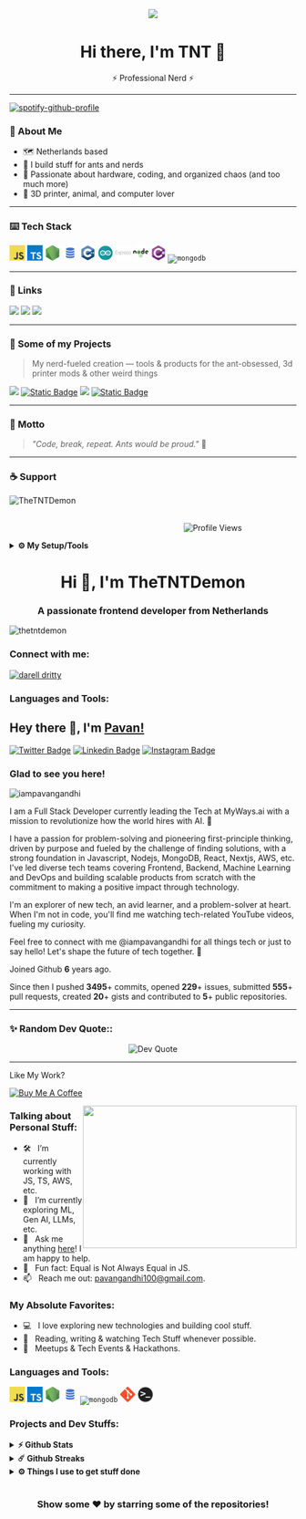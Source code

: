 <!-- Profile README for GitHub @Darell / TNT -->
<p align="center"><img height="150px" src="https://images.weserv.nl/?url=avatars.githubusercontent.com/u/39625851?v=4&h=300&w=300&fit=cover&mask=circle&maxage=7d"></img></p>
<h1 align="center">Hi there, I'm TNT 👋</h1>

<p align="center">⚡ Professional Nerd ⚡</p>

---
[![spotify-github-profile](https://spotify-github-profile.kittinanx.com/api/view?uid=darellke&cover_image=true&theme=default&show_offline=true&background_color=121212&interchange=true&bar_color_cover=true)](https://spotify-github-profile.kittinanx.com/api/view?uid=darellke&redirect=true)
### 🧠 About Me

- 🗺️ Netherlands based 
- 🐜 I build stuff for ants and nerds
- 🧾 Passionate about hardware, coding, and organized chaos (and too much more)
- 💾 3D printer, animal, and computer lover

---

### ⌨️ Tech Stack
<p align="left">
    <code><img height="27" src="https://raw.githubusercontent.com/github/explore/80688e429a7d4ef2fca1e82350fe8e3517d3494d/topics/javascript/javascript.png" alt="javascript"></code>
    <code><img height="27" src="https://raw.githubusercontent.com/github/explore/80688e429a7d4ef2fca1e82350fe8e3517d3494d/topics/typescript/typescript.png" alt="typescript"></code>
    <code><img height="27" src="https://raw.githubusercontent.com/github/explore/80688e429a7d4ef2fca1e82350fe8e3517d3494d/topics/nodejs/nodejs.png" alt="nodejs"></code>
    <code><img height="27" src="https://raw.githubusercontent.com/github/explore/80688e429a7d4ef2fca1e82350fe8e3517d3494d/topics/sql/sql.png" alt="sql"></code>
    <code><img height="27" src="https://raw.githubusercontent.com/github/explore/80688e429a7d4ef2fca1e82350fe8e3517d3494d/topics/cpp/cpp.png" alt="cpp"></code>
    <code><img height="27" src="https://raw.githubusercontent.com/github/explore/80688e429a7d4ef2fca1e82350fe8e3517d3494d/topics/arduino/arduino.png" alt="arduino"></code>
    <code><img height="27" src="https://raw.githubusercontent.com/github/explore/80688e429a7d4ef2fca1e82350fe8e3517d3494d/topics/express/express.png" alt="express"></code>
    <code><img height="27" src="https://raw.githubusercontent.com/devicons/devicon/master/icons/nodejs/nodejs-original-wordmark.svg" alt="node"></code>
    <code><img height="27" src="https://raw.githubusercontent.com/devicons/devicon/master/icons/csharp/csharp-original.svg" alt="csharp"></code>
    <code><img height="27" src="https://encrypted-tbn0.gstatic.com/images?q=tbn%3AANd9GcSTTzPAw-55ssm1Im594xYZ9eRQu2JylrkYLg&usqp=CAU" alt="mongodb"></code>
</p>
<!-- <p>
  <img src="https://img.shields.io/badge/JavaScript-000000?style=for-the-badge&logo=javascript&logoColor=F7DF1E" />
  <img src="https://img.shields.io/badge/Java-000000?style=for-the-badge&logo=java&logoColor=white" />
  <img src="https://img.shields.io/badge/C%23-000000?style=for-the-badge&logo=csharp&logoColor=white" />
  <img src="https://img.shields.io/badge/Arduino-000000?style=for-the-badge&logo=arduino&logoColor=00979D" />
  <img src="https://img.shields.io/badge/MongoDB-000000?style=for-the-badge&logo=mongodb&logoColor=47A248" />
  <img src="https://img.shields.io/badge/GCODE-000000?style=for-the-badge&logo=data:image/svg+xml;base64,PHN2ZyBmaWxsPSIjZmZmIiB3aWR0aD0iMjQiIGhlaWdodD0iMjQiIHZpZXdCb3g9IjAgMCAyNCAyNCI+PHJlY3Qgd2lkdGg9IjI0IiBoZWlnaHQ9IjI0IiBmaWxsPSJub25lIi8+PHBhdGggZD0iTTMgM2gxOHYxOEgzeiIvPjwvc3ZnPg==" />
</p> -->

---

### 🔗 Links
[![](https://img.shields.io/badge/thetntdemon-5865F2?style=for-the-badge&logo=Discord&labelColor=555)](https://www.discord.com/users/444919553470890005) [![](https://img.shields.io/badge/Mail_to_me-EA4335?style=for-the-badge&logo=mail.ru&labelColor=555
)](mailto:darellke@live.nl) [![](https://img.shields.io/badge/thetntdemon-FA6831?style=for-the-badge&logo=printables&labelColor=555)](https://www.printables.com/@TheTNTDemon_3019187)

---

### 🔧 Some of my Projects
> My nerd-fueled creation — tools & products for the ant-obsessed, 3d printer mods & other weird things

[![](https://img.shields.io/badge/AntNestics_Server-5865F2?style=for-the-badge&logo=Discord&labelColor=555)](https://discord.gg/bedcNsTH)  [![Static Badge](https://img.shields.io/badge/Antnestics_Website-FBBC04?style=for-the-badge&logo=googlechrome&logoColor=FBBC04&labelColor=555)](https://antnestics.com) [![](https://img.shields.io/badge/Idiotic_Engineering_Server-5865F2?style=for-the-badge&logo=Discord&labelColor=555)](https://discord.gg/bedcNsTH) [![Static Badge](https://img.shields.io/badge/Idiotic%20Engineering-000?style=for-the-badge&logo=Github)](https://github.com/Idiotic-Engineering)

---

### 🧠 Motto

> _"Code, break, repeat. Ants would be proud."_ 🐜

---

### ☕ Support

<p><a href="https://ko-fi.com/TheTNTDemon"> <img align="left" src="https://cdn.ko-fi.com/cdn/kofi3.png?v=3" height="50" width="210" alt="TheTNTDemon" /></a></p><br><br>
<!-- Visitor counter -->
<p align="center">
  <img src="https://komarev.com/ghpvc/?username=thetntdemon&style=flat-square&color=blue" alt="Profile Views" />
</p>

<details>
  <br />
  <summary><b>⚙️ My Setup/Tools</b></summary>
  	<ul>
      <li><b>CPU:</b> MacOS 13 Ventura</li>
	    <li><b>GPU: </b> Macbook Air M1</li>
      <li><b>RAM: </b> Chrome & Safari</li>
      <li><b>Code Editors: </b> </li>
	</ul>
</details>




<h1 align="center">Hi 👋, I'm TheTNTDemon</h1>
<h3 align="center">A passionate frontend developer from Netherlands</h3>

<p align="left"> <img src="https://komarev.com/ghpvc/?username=thetntdemon&label=Profile%20views&color=0e75b6&style=flat" alt="thetntdemon" /> </p>

<h3 align="left">Connect with me:</h3>
<p align="left">
<a href="https://linkedin.com/in/darell dritty" target="blank"><img align="center" src="https://raw.githubusercontent.com/rahuldkjain/github-profile-readme-generator/master/src/images/icons/Social/linked-in-alt.svg" alt="darell dritty" height="30" width="40" /></a>
</p>

<h3 align="left">Languages and Tools:</h3>











## Hey there 👋, I'm [Pavan!](https://github.com/iampavangandhi/)

[![Twitter Badge](https://img.shields.io/badge/-Twitter-00acee?style=flat-square&logo=Twitter&logoColor=white)](https://twitter.com/iampavangandhi)
[![Linkedin Badge](https://img.shields.io/badge/-LinkedIn-0e76a8?style=flat-square&logo=Linkedin&logoColor=white)](https://linkedin.com/in/iampavangandhi)
[![Instagram Badge](https://img.shields.io/badge/-Instagram-e4405f?style=flat-square&logo=Instagram&logoColor=white)](https://instagram.com/iampavangandhi/)

### Glad to see you here! 
<p align="left"> <img src="https://komarev.com/ghpvc/?username=iampavangandhi&label=Profile%20views&color=0e75b6&style=flat" alt="iampavangandhi" /> </p>
I am a Full Stack Developer currently leading the Tech at MyWays.ai with a mission to revolutionize how the world hires with AI. 🚀

I have a passion for problem-solving and pioneering first-principle thinking, driven by purpose and fueled by the challenge of finding solutions, with a strong foundation in Javascript, Nodejs, MongoDB, React, Nextjs, AWS, etc. I've led diverse tech teams covering Frontend, Backend, Machine Learning and DevOps and building scalable products from scratch with the commitment to making a positive impact through technology.

I'm an explorer of new tech, an avid learner, and a problem-solver at heart. When I'm not in code, you'll find me watching tech-related YouTube videos, fueling my curiosity.

Feel free to connect with me @iampavangandhi for all things tech or just to say hello! Let's shape the future of tech together. 🌟

Joined Github **6** years ago.

Since then I pushed **3495**+ commits, opened **229**+ issues, submitted **555**+ pull requests, created **20**+ gists and contributed to **5**+ public repositories.

<hr>
<h3 align="left">✨ Random Dev Quote::</h3>
<p align="center">
  <img src="https://quotes-github-readme.vercel.app/api?type=horizontal&theme=dark" alt="Dev Quote" />
</p>
<hr>

Like My Work?

<a href="https://www.buymeacoffee.com/iampavangandhi" target="_blank"><img src="https://cdn.buymeacoffee.com/buttons/v2/default-yellow.png" alt="Buy Me A Coffee" height="60px" width="217px" ></a>

<img align="right" height="250" width="375" alt="" src="https://raw.githubusercontent.com/iampavangandhi/iampavangandhi/master/gifs/coder.gif" />

### Talking about Personal Stuff:

- 🛠 &nbsp; I’m currently working with JS, TS, AWS, etc.
- 🚀 &nbsp; I’m currently exploring ML, Gen AI, LLMs, etc.
- 💬 &nbsp; Ask me anything [here](https://github.com/iampavangandhi/iampavangandhi/issues/2)! I am happy to help.
- 👾 &nbsp; Fun fact: Equal is Not Always Equal in JS.
- 📫 &nbsp; Reach me out: pavangandhi100@gmail.com.

### My Absolute Favorites:

- 💻 &nbsp; I love exploring new technologies and building cool stuff.
- 📰 &nbsp; Reading, writing & watching Tech Stuff whenever possible.
- 🍕 &nbsp; Meetups & Tech Events & Hackathons.

### Languages and Tools:

<code><img height="27" src="https://raw.githubusercontent.com/github/explore/80688e429a7d4ef2fca1e82350fe8e3517d3494d/topics/javascript/javascript.png" alt="javascript"></code>
<code><img height="27" src="https://raw.githubusercontent.com/github/explore/80688e429a7d4ef2fca1e82350fe8e3517d3494d/topics/typescript/typescript.png" alt="typescript"></code>
<code><img height="27" src="https://raw.githubusercontent.com/github/explore/80688e429a7d4ef2fca1e82350fe8e3517d3494d/topics/nodejs/nodejs.png" alt="nodejs"></code>
<code><img height="27" src="https://raw.githubusercontent.com/github/explore/80688e429a7d4ef2fca1e82350fe8e3517d3494d/topics/sql/sql.png" alt="sql"></code>
<code><img height="27" src="https://encrypted-tbn0.gstatic.com/images?q=tbn%3AANd9GcSTTzPAw-55ssm1Im594xYZ9eRQu2JylrkYLg&usqp=CAU" alt="mongodb"></code>
<code><img height="27" src="https://raw.githubusercontent.com/devicons/devicon/master/icons/git/git-original.svg" alt="git"></code>
<code><img height="27" src="https://raw.githubusercontent.com/github/explore/80688e429a7d4ef2fca1e82350fe8e3517d3494d/topics/terminal/terminal.png" alt="terminal"></code>

### Projects and Dev Stuffs:

<details>
  <summary><b>⚡ Github Stats</b></summary>

  <br />
  <img height="180em" src="https://github-readme-stats.vercel.app/api?username=iampavangandhi&show_icons=true&hide_border=true&&count_private=true&include_all_commits=true" />
  <img height="180em" src="https://github-readme-stats.vercel.app/api/top-langs/?username=iampavangandhi&exclude_repo=KNN-Image-Classification&show_icons=true&hide_border=true&layout=compact&langs_count=8"/>
</details>

<details>
  <summary><b>☄️ Github Streaks</b></summary>

  <br />
  <img height="180em" src="https://github-readme-streak-stats.herokuapp.com/?user=iampavangandhi&hide_border=true" />
</details>

<details>
  <br />
  <summary><b>⚙️ Things I use to get stuff done</b></summary>
  	<ul>
  	    <li><b>OS:</b> MacOS 13 Ventura</li>
	    <li><b>Laptop: </b> Macbook Air M1</li>
  	    <li><b>Browser: </b> Chrome & Safari</li>
	    <li><b>Terminal: </b> ZSH: Oh My Zsh (PowerLevel10k)</li>
	    <li><b>Code Editor:</b> VSCode - The best editor out there</li>
 	    <li><b>Other Tools:</b> Postman, Notion, Bitwarden and Raindrop</li>
	    <li><b>To Stay Updated:</b> Twitter, Product Hunt and Hacker News</li>
	</ul>
</details>

#

<div align="center">

### Show some ❤️ by starring some of the repositories!

</div>

